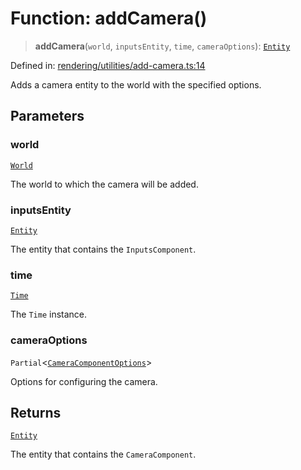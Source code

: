 # Function: addCamera()

> **addCamera**(`world`, `inputsEntity`, `time`, `cameraOptions`): [`Entity`](../classes/Entity.md)

Defined in: [rendering/utilities/add-camera.ts:14](https://github.com/Forge-Game-Engine/Forge/blob/4b66b21759bd3ab3aaf4c62b3e957c1bb43b7b58/src/rendering/utilities/add-camera.ts#L14)

Adds a camera entity to the world with the specified options.

## Parameters

### world

[`World`](../classes/World.md)

The world to which the camera will be added.

### inputsEntity

[`Entity`](../classes/Entity.md)

The entity that contains the `InputsComponent`.

### time

[`Time`](../classes/Time.md)

The `Time` instance.

### cameraOptions

`Partial`\<[`CameraComponentOptions`](../type-aliases/CameraComponentOptions.md)\>

Options for configuring the camera.

## Returns

[`Entity`](../classes/Entity.md)

The entity that contains the `CameraComponent`.
